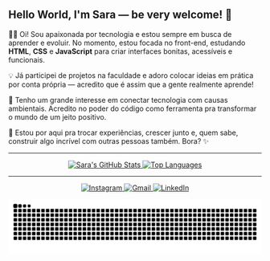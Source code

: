 ## Hello World, I'm Sara — be very welcome! 👋

👩‍💻 Oi! Sou apaixonada por tecnologia e estou sempre em busca de aprender e evoluir. No momento, estou focada no front-end, estudando **HTML**, **CSS** e **JavaScript** para criar interfaces bonitas, acessíveis e funcionais.

💡 Já participei de projetos na faculdade e adoro colocar ideias em prática por conta própria — acredito que é assim que a gente realmente aprende!

🌱 Tenho um grande interesse em conectar tecnologia com causas ambientais. Acredito no poder do código como ferramenta pra transformar o mundo de um jeito positivo.

🚀 Estou por aqui pra trocar experiências, crescer junto e, quem sabe, construir algo incrível com outras pessoas também. Bora? ✨

---

<div align="center">
  <a href="https://github.com/sarasmorais">
    <img height="180em" src="https://github-readme-stats.vercel.app/api?username=sarasmorais&show_icons=true&theme=tokyonight&include_all_commits=true&count_private=true" alt="Sara's GitHub Stats"/>
    <img height="180em" src="https://github-readme-stats.vercel.app/api/top-langs/?username=sarasmorais&layout=compact&langs_count=6&theme=tokyonight" alt="Top Languages"/>
  </a>
</div>

---

<div align="center">
  <a href="https://instagram.com/sarasoouza" target="_blank">
    <img src="https://img.shields.io/badge/-Instagram-%23E4405F?style=for-the-badge&logo=instagram&logoColor=white" alt="Instagram">
  </a>
  <a href="mailto:sarasouza.m@gmail.com">
    <img src="https://img.shields.io/badge/-Gmail-%23333?style=for-the-badge&logo=gmail&logoColor=white" alt="Gmail">
  </a>
  <a href="https://www.linkedin.com/in/sarasmorais" target="_blank">
    <img src="https://img.shields.io/badge/-LinkedIn-%230077B5?style=for-the-badge&logo=linkedin&logoColor=white" alt="LinkedIn">
  </a>
</div>

![snake gif](https://github.com/sarasmorais/sarasmorais/blob/output/github-contribution-grid-snake.svg)

